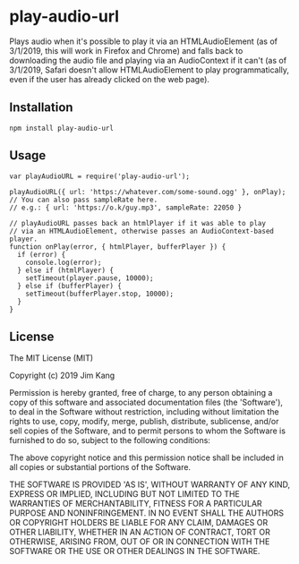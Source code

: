 play-audio-url
==================

Plays audio when it's possible to play it via an HTMLAudioElement (as of 3/1/2019, this will work in Firefox and Chrome) and falls back to downloading the audio file and playing via an AudioContext if it can't (as of 3/1/2019, Safari doesn't allow HTMLAudioElement to play programmatically, even if the user has already clicked on the web page).

Installation
------------

    npm install play-audio-url

Usage
-----

    var playAudioURL = require('play-audio-url');

    playAudioURL({ url: 'https://whatever.com/some-sound.ogg' }, onPlay);
    // You can also pass sampleRate here.
    // e.g.: { url: 'https://o.k/guy.mp3', sampleRate: 22050 } 

    // playAudioURL passes back an htmlPlayer if it was able to play
    // via an HTMLAudioElement, otherwise passes an AudioContext-based player.
    function onPlay(error, { htmlPlayer, bufferPlayer }) {
      if (error) {
        console.log(error);
      } else if (htmlPlayer) {
        setTimeout(player.pause, 10000);
      } else if (bufferPlayer) {
        setTimeout(bufferPlayer.stop, 10000);
      }
    }

License
-------

The MIT License (MIT)

Copyright (c) 2019 Jim Kang

Permission is hereby granted, free of charge, to any person obtaining a copy
of this software and associated documentation files (the 'Software'), to deal
in the Software without restriction, including without limitation the rights
to use, copy, modify, merge, publish, distribute, sublicense, and/or sell
copies of the Software, and to permit persons to whom the Software is
furnished to do so, subject to the following conditions:

The above copyright notice and this permission notice shall be included in
all copies or substantial portions of the Software.

THE SOFTWARE IS PROVIDED 'AS IS', WITHOUT WARRANTY OF ANY KIND, EXPRESS OR
IMPLIED, INCLUDING BUT NOT LIMITED TO THE WARRANTIES OF MERCHANTABILITY,
FITNESS FOR A PARTICULAR PURPOSE AND NONINFRINGEMENT. IN NO EVENT SHALL THE
AUTHORS OR COPYRIGHT HOLDERS BE LIABLE FOR ANY CLAIM, DAMAGES OR OTHER
LIABILITY, WHETHER IN AN ACTION OF CONTRACT, TORT OR OTHERWISE, ARISING FROM,
OUT OF OR IN CONNECTION WITH THE SOFTWARE OR THE USE OR OTHER DEALINGS IN
THE SOFTWARE.
